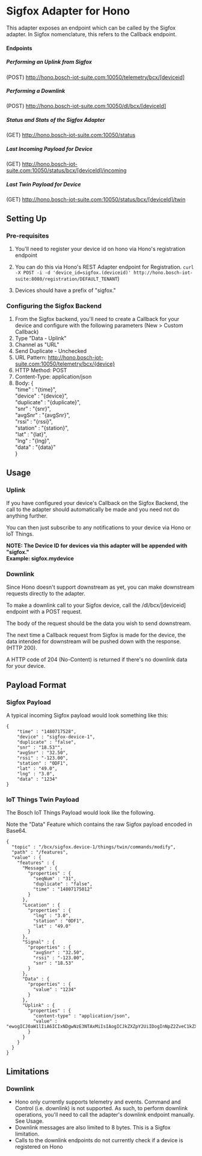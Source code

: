 # Sigfox Adapter for Hono

This adapter exposes an endpoint which can be called by the Sigfox adapter. In Sigfox nomenclature, this refers to the Callback endpoint. 

#### Endpoints

##### Performing an Uplink from Sigfox
(POST)	 http://hono.bosch-iot-suite.com:10050/telemetry/bcx/[deviceid]

##### Performing a Downlink			
(POST) http://hono.bosch-iot-suite.com:10050/dl/bcx/[deviceId]

##### Status and Stats of the Sigfox Adapter
(GET)	http://hono.bosch-iot-suite.com:10050/status  

##### Last Incoming Payload for Device
(GET)	http://hono.bosch-iot-suite.com:10050/status/bcx/[deviceId]/incoming

##### Last Twin Payload for Device
(GET)	http://hono.bosch-iot-suite.com:10050/status/bcx/[deviceId]/twin

## Setting Up

### Pre-requisites

1. You'll need to register your device id on hono via Hono's registration endpoint

2. You can do this via Hono's REST Adapter endpoint for Registration. 
```curl -X POST -i -d 'device_id=sigfox.(deviceid)' http://hono.bosch-iot-suite:8080/registration/DEFAULT_TENANT```)

3. Devices should have a prefix of "sigfox."

### Configuring the Sigfox Backend

1. From the Sigfox backend, you'll need to create a Callback for your device and configure with the following parameters (New > Custom Callback)
2. Type "Data - Uplink"
3. Channel as "URL"
4. Send Duplicate - Unchecked
5. URL Pattern: http://hono.bosch-iot-suite.com:10050/telemetry/bcx/{device}
6. HTTP Method: POST
7. Content-Type: application/json
8. Body: {  
	"time" : "{time}",  
	"device" : "{device}",  
	"duplicate" : "{duplicate}",  
	"snr" : "{snr}",  
	"avgSnr" : "{avgSnr}",  
	"rssi" : "{rssi}",  
	"station" : "{station}",  
	"lat" : "{lat}",  
	"lng" : "{lng}",  
	"data" : "{data}"  
}  

## Usage

### Uplink

If you have configured your device's Callback on the Sigfox Backend, the call to the adapter should automatically be made and you need not do anything further.

You can then just subscribe to any notifications to your device via Hono or IoT Things.

**NOTE: The Device ID for devices via this adapter will be appended with "sigfox."**  
**Example: sigfox.mydevice**  

### Downlink

Since Hono doesn't support downstream as yet, you can make downstream requests directly to the adapter.

To make a downlink call to your Sigfox device, call the /dl/bcx/[deviceid] endpoint with a POST request.

The body of the request should be the data you wish to send downstream.

The next time a Callback request from Sigfox is made for the device, the data intended for downstream will be pushed down with the response. (HTTP 200).

A HTTP code of 204 (No-Content) is returned if there's no downlink data for your device.

## Payload Format

### Sigfox Payload
A typical incoming Sigfox payload would look something like this:

```
{
	"time" : "1480717528",
	"device" : "sigfox-device-1",
	"duplicate" : "false",
	"snr" : "18.53"",
	"avgSnr" : "32.50",
	"rssi" : "-123.00",
	"station" : "0DF1",
	"lat" : "49.0",
	"lng" : "3.0",
	"data" : "1234"
}
```

### IoT Things Twin Payload
The Bosch IoT Things Payload would look like the following. 

Note the "Data" Feature which contains the raw Sigfox payload encoded in Base64.

```
{
  "topic" : "/bcx/sigfox.device-1/things/twin/commands/modify",
  "path" : "/features",
  "value" : {
    "features" : {
      "Message" : {
        "properties" : {
          "seqNum" : "31",
          "duplicate" : "false",
          "time" : "14807175012"
        }
      },
      "Location" : {
        "properties" : {
          "lng" : "3.0",
          "station" : "0DF1",
          "lat" : "49.0"
        }
      },
      "Signal" : {
        "properties" : {
          "avgSnr" : "32.50",
          "rssi" : "-123.00",
          "snr" : "18.53"
        }
      },
      "Data" : {
        "properties" : {
          "value" : "1234"
        }
      },
      "Uplink" : {
        "properties" : {
          "content-type" : "application/json",
          "value" : "ewogICJ0aW1lIiA6ICIxNDgwNzE3NTAxMiIsIAogICJkZXZpY2UiIDogInNpZ2ZveC1kZXZpY2UtMSIsCiAgImR1cGxpY2F0ZSIgOiAiZmFsc2UiLAogICJzbnIiIDogIjE4LjUzIiwKICAiYXZnU25yIiA6ICIzMi41MCIsCiAgInJzc2kiIDogIi0xMjMuMDAiLAogICJzdGF0aW9uIiA6ICIwREYxIiwKICAibGF0IiA6ICI0OS4wIiwKICAibG5nIiA6ICIzLjAiLAogICJzZXFOdW0iIDogIjMxIiwKICAiZGF0YSIgOiAiMTIzNCIKfQ=="
        }
      }
    }
  }
}
```

## Limitations

### Downlink

- Hono only currently supports telemetry and events. Command and Control (i.e. downlink) is not supported. As such, to perform downlink operations, you'll need to call the adapter's downlink endpoint manually. See Usage.
- Downlink messages are also limited to 8 bytes. This is a Sigfox limitation.
- Calls to the downlink endpoints do not currently check if a device is registered on Hono